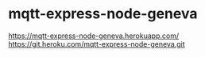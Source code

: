 # mqtt-express-node-geneva

https://mqtt-express-node-geneva.herokuapp.com/
https://git.heroku.com/mqtt-express-node-geneva.git